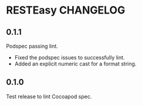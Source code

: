# RESTEasy CHANGELOG

## 0.1.1

Podspec passing lint.

- Fixed the podspec issues to successfully lint.
- Added an explicit numeric cast for a format string.

## 0.1.0

Test release to lint Cocoapod spec.
